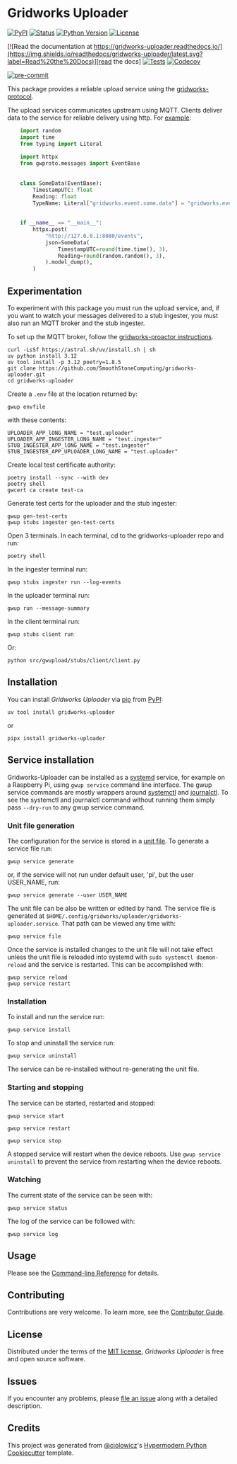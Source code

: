 # Gridworks Uploader

[![PyPI](https://img.shields.io/pypi/v/gridworks-uploader.svg)][pypi_]
[![Status](https://img.shields.io/pypi/status/gridworks-uploader.svg)][status]
[![Python Version](https://img.shields.io/pypi/pyversions/gridworks-uploader)][python version]
[![License](https://img.shields.io/pypi/l/gridworks-uploader)][license]

[![Read the documentation at https://gridworks-uploader.readthedocs.io/](https://img.shields.io/readthedocs/gridworks-uploader/latest.svg?label=Read%20the%20Docs)][read the docs]
[![Tests](https://github.com/SmoothStoneComputing/gridworks-uploader/workflows/Tests/badge.svg)][tests]
[![Codecov](https://codecov.io/gh/SmoothStoneComputing/gridworks-uploader/branch/main/graph/badge.svg)][codecov]

[![pre-commit](https://img.shields.io/badge/pre--commit-enabled-brightgreen?logo=pre-commit&logoColor=white)][pre-commit]

[pypi_]: https://pypi.org/project/gridworks-uploader/
[status]: https://pypi.org/project/gridworks-uploader/
[python version]: https://pypi.org/project/gridworks-uploader
[read the docs]: https://gridworks-uploader.readthedocs.io/
[tests]: https://github.com/SmoothStoneComputing/gridworks-uploader/actions?workflow=Tests
[codecov]: https://app.codecov.io/gh/anschweitzer/gridworks-uploader
[pre-commit]: https://github.com/pre-commit/pre-commit

This package provides a reliable upload service using the [gridworks-protocol]. 

The upload services communicates upstream using MQTT. Clients deliver data to
the service for reliable delivery using http. For [example]: 

```python
    import random
    import time
    from typing import Literal
    
    import httpx
    from gwproto.messages import EventBase
    
    
    class SomeData(EventBase):
        TimestampUTC: float
        Reading: float
        TypeName: Literal["gridworks.event.some.data"] = "gridworks.event.some.data"
    
    
    if __name__ == "__main__":
        httpx.post(
            "http://127.0.0.1:8080/events",
            json=SomeData(
                TimestampUTC=round(time.time(), 3),
                Reading=round(random.random(), 3),
            ).model_dump(),
        )
```

## Experimentation

To experiment with this package you must run the upload service, and, if you
want to watch your messages delivered to a stub ingester, you must also run an
MQTT broker and the stub ingester. 

To set up the MQTT broker, follow the [gridworks-proactor instructions].

```shell
curl -LsSf https://astral.sh/uv/install.sh | sh
uv python install 3.12
uv tool install -p 3.12 poetry=1.8.5
git clone https://github.com/SmoothStoneComputing/gridworks-uploader.git
cd gridworks-uploader
```
Create a `.env` file at the location returned by: 
```shell
gwup envfile
```

with these contents:
```
UPLOADER_APP_lONG_NAME = "test.uploader"
UPLOADER_APP_INGESTER_LONG_NAME = "test.ingester"
STUB_INGESTER_APP_lONG_NAME = "test.ingester"
STUB_INGESTER_APP_UPLOADER_LONG_NAME = "test.uploader"
```

Create local test certificate authority:
```shell
poetry install --sync --with dev
poetry shell
gwcert ca create test-ca
```

Generate test certs for the uploader and the stub ingester:
```shell
gwup gen-test-certs
gwup stubs ingester gen-test-certs
```

Open 3 terminals. In each terminal, cd to the gridworks-uploader repo and run:
```shell
poetry shell
```

In the ingester terminal run:
```shell
gwup stubs ingester run --log-events
```

In the uploader terminal run:
```shell 
gwup run --message-summary
```

In the client terminal run:
```shell
gwup stubs client run 
```

Or:
```shell
python src/gwupload/stubs/client/client.py 
```


## Installation

You can install _Gridworks Uploader_ via [pip] from [PyPI]:

```shell
uv tool install gridworks-uploader
```
or
```
pipx install gridworks-uploader
```

## Service installation
Gridworks-Uploader can be installed as a [systemd] service,
for example on a Raspberry Pi, using `gwup service` command line interface. 
The gwup service commands are mostly wrappers around [systemctl] and [journalctl].
To see the systemctl and journalctl command without running them simply pass
`--dry-run` to any gwup service command.

### Unit file generation

The configuration for the service is stored in a [unit file]. To generate a
service file run:

```shell
gwup service generate
```
or, if the service will not run under default user, 'pi', but the user USER_NAME, 
run: 
```shell
gwup service generate --user USER_NAME
```

The unit file can be also be written or edited by hand. The service file is
generated at `$HOME/.config/gridworks/uploader/gridworks-uploader.service`.
That path can be viewed any time with: 
```shell
gwup service file
```

Once the service is installed changes to the unit file will not take effect
unless the unit file is reloaded into systemd with `sudo systemctl daemon-reload`
and the service is restarted. This can be accomplished with: 
```shell
gwup service reload
gwup service restart
```

### Installation
To install and run the service run:
```shell
gwup service install
```

To stop and uninstall the service run:
```shell
gwup service uninstall
```
The service can be re-installed without re-generating the unit file. 

### Starting and stopping

The service can be started, restarted and stopped: 
```shell
gwup service start
```
```shell
gwup service restart
```

```shell
gwup service stop
```
A stopped service will restart when the device reboots. Use `gwup service uninstall`
to prevent the service from restarting when the device reboots. 

### Watching
The current state of the service can be seen with:
```shell
gwup service status
```
The log of the service can be followed with: 
```shell
gwup service log
```


## Usage

Please see the [Command-line Reference] for details.

## Contributing

Contributions are very welcome.
To learn more, see the [Contributor Guide].

## License

Distributed under the terms of the [MIT license][license],
_Gridworks Uploader_ is free and open source software.

## Issues

If you encounter any problems,
please [file an issue] along with a detailed description.

## Credits

This project was generated from [@cjolowicz]'s [Hypermodern Python Cookiecutter] template.

[@cjolowicz]: https://github.com/cjolowicz
[pypi]: https://pypi.org/
[hypermodern python cookiecutter]: https://github.com/cjolowicz/cookiecutter-hypermodern-python
[file an issue]: https://github.com/SmoothStoneComputing/gridworks-uploader/issues
[pip]: https://pip.pypa.io/
[example]: https://github.com/SmoothStoneComputing/gridworks-uploader/blob/dev/src/gwupload/stubs/client/client.py
[gridworks-protocol]: https://github.com/thegridelectric/gridworks-protocol
[gridworks-proactor instructions]: https://github.com/SmoothStoneComputing/gridworks-proactor/tree/2.X/has-a?tab=readme-ov-file#requirements
[systemd]: https://www.man7.org/linux/man-pages/man1/systemd.1.html
[unit file]: https://www.freedesktop.org/software/systemd/man/latest/systemd.unit.html#
[systemctl]: https://www.man7.org/linux/man-pages/man1/systemctl.1.html
[journalctl]: https://www.man7.org/linux/man-pages/man1/journalctl.1.html

<!-- github-only -->

[license]: https://github.com/SmoothStoneComputing/gridworks-uploader/blob/dev/LICENSE
[contributor guide]: https://github.com/SmoothStoneComputing/gridworks-uploader/blob/main/CONTRIBUTING.md
[command-line reference]: https://gridworks-uploader.readthedocs.io/en/latest/usage.html


